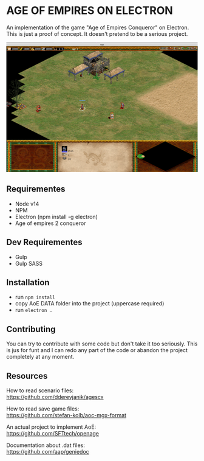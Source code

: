 # AGE OF EMPIRES ON ELECTRON


An implementation of the game "Age of Empires Conqueror" on Electron. <br>
This is just a proof of concept. It doesn't pretend to be a serious project.

![](https://raw.githubusercontent.com/fabianfiorotto/electron-age/master/screenshots/game.png)

## Requirementes
* Node v14
* NPM
* Electron (npm install -g electron)
* Age of empires 2 conqueror


## Dev Requirementes
* Gulp
* Gulp SASS

## Installation

- run `npm install`
- copy AoE DATA folder into the project (uppercase required)
- run `electron .`

## Contributing

You can try to contribute with some code but don't take it too seriously. This is jus for funt and I can redo any part of the code or abandon the project completely at any moment.

## Resources

How to read scenario files:<br>
https://github.com/dderevjanik/agescx

How to read save game files:<br>
https://github.com/stefan-kolb/aoc-mgx-format

An actual project to implement AoE:<br>
https://github.com/SFTtech/openage

Documentation about .dat files:<br>
https://github.com/aap/geniedoc
